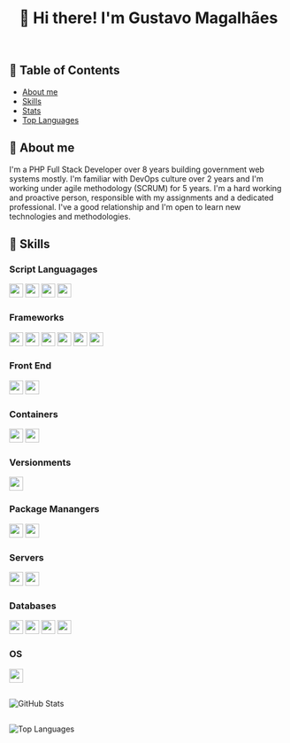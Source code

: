 <h1 align="center">👋 Hi there! I'm Gustavo Magalhães</h1>
<br>

## 📝 Table of Contents

- [About me](#about_me)
- [Skills](#skills)
- [Stats](#stats)
- [Top Languages](#top_languages)

## 🧐 About me <a name = "about_me"></a>

I'm a PHP Full Stack Developer over 8 years building government web systems mostly. I'm familiar with DevOps culture over 2 years and I'm working under agile methodology (SCRUM) for 5 years. I'm a hard working and proactive person, responsible with my assignments and a dedicated professional. I've a good relationship and I'm open to learn new technologies and methodologies.

## 🧠 Skills <a name = "skills"></a>
  
### Script Languagages
<img height="25" src="https://img.shields.io/badge/php-8993be.svg?&style=for-the-badge&logo=php&logoColor=white"></img>
<img height="25" src="https://img.shields.io/badge/javascript-ffff00.svg?&style=for-the-badge&logo=javascript&logoColor=000"></img>
<img height="25" src="https://img.shields.io/badge/python-3776AB.svg?&style=for-the-badge&logo=python&logoColor=white"></img>
<img height="25" src="https://img.shields.io/badge/typescript-33adff.svg?&style=for-the-badge&logo=typescript&logoColor=white"></img>
  
### Frameworks
<img height="25" src="https://img.shields.io/badge/Lumen-E74430.svg?&style=for-the-badge&logo=Lumen&logoColor=white"></img>
<img height="25" src="https://img.shields.io/badge/laravel-FF2D20.svg?&style=for-the-badge&logo=laravel&logoColor=white"></img>
<img height="25" src="https://img.shields.io/badge/zend-68B604.svg?&style=for-the-badge&logo=zend-framework&logoColor=white"></img>
<img height="25" src="https://img.shields.io/badge/symfony-000000.svg?&style=for-the-badge&logo=symfony&logoColor=white"></img>
<img height="25" src="https://img.shields.io/badge/angular-E23237.svg?&style=for-the-badge&logo=angular&logoColor=white"></img>
<img height="25" src="https://img.shields.io/badge/bootstrap-33adff.svg?&style=for-the-badge&logo=bootstrap&logoColor=white"></img>
  
### Front End
<img height="25" src="https://img.shields.io/badge/html5-E34F26.svg?&style=for-the-badge&logo=html5&logoColor=white"></img>
<img height="25" src="https://img.shields.io/badge/css3-1572B6.svg?&style=for-the-badge&logo=css3&logoColor=white"></img>

### Containers
<img height="25" src="https://img.shields.io/badge/docker-33adff.svg?&style=for-the-badge&logo=docker&logoColor=white"></img>
<img height="25" src="https://img.shields.io/badge/Swarm-FFA633.svg?&style=for-the-badge&logo=Swarm&logoColor=white"></img>

### Versionments
<img height="25" src="https://img.shields.io/badge/Github-181717.svg?style=for-the-badge&logo=Github&logoColor=white"></img>

### Package Manangers
<img height="25" src="https://img.shields.io/badge/Composer-885630.svg?&style=for-the-badge&logo=composer&logoColor=white"></img>
<img height="25" src="https://img.shields.io/badge/Npm-FF2D20.svg?style=for-the-badge&logo=Npm&logoColor=white"></img>

### Servers
<img height="25" src="https://img.shields.io/badge/NGinx-269539.svg?&style=for-the-badge&logo=NGinx&logoColor=white"></img> 
<img height="25" src="https://img.shields.io/badge/Apache-D22128.svg?&style=for-the-badge&logo=Apache&logoColor=white"></img>

### Databases
<img height="25" src="https://img.shields.io/badge/Oracle-F80000.svg?&style=for-the-badge&logo=Oracle&logoColor=white"></img>
<img height="25" src="https://img.shields.io/badge/mysql-4479A1.svg?&style=for-the-badge&logo=mysql&logoColor=white"></img>
<img height="25" src="https://img.shields.io/badge/postgresql-336791.svg?&style=for-the-badge&logo=postgresql&logoColor=white"></img>
<img height="25" src="https://img.shields.io/badge/sqlserver-CC2927.svg?&style=for-the-badge&logo=microsoft-sql-server&logoColor=white"></img>

### OS
<img height="25" src="https://img.shields.io/badge/Ubuntu-E95420.svg?&style=for-the-badge&logo=Ubuntu&logoColor=white"></img>

## <a name = "stats"></a>
<img src="https://github-readme-stats.vercel.app/api?username=GustavoMagalhaess&theme=dark&show_icons=true&include_all_commits=true" alt="GitHub Stats" />

## <a name = "top_languages"></a>
<img src="https://github-readme-stats.vercel.app/api/top-langs?username=GustavoMagalhaess&theme=dark" alt="Top Languages" />

<!--
**GustavoMagalhaess/GustavoMagalhaess** is a ✨ _special_ ✨ repository because its `README.md` (this file) appears on your GitHub profile.

Here are some ideas to get you started:

- 🔭 I’m currently working on ...
- 🌱 I’m currently learning ...
- 👯 I’m looking to collaborate on ...
- 🤔 I’m looking for help with ...
- 💬 Ask me about ...
- 📫 How to reach me: ...
- 😄 Pronouns: ...
- ⚡ Fun fact: ...
-->
